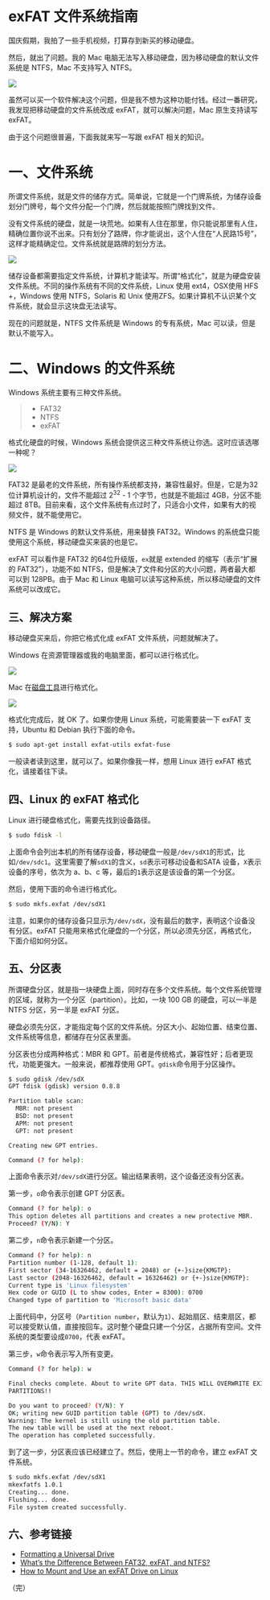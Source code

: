 # exFAT 文件系统指南

国庆假期，我拍了一些手机视频，打算存到新买的移动硬盘。

然后，就出了问题。我的 Mac 电脑无法写入移动硬盘，因为移动硬盘的默认文件系统是 NTFS，Mac 不支持写入 NTFS。

![](https://www.wangbase.com/blogimg/asset/201810/bg2018101601.jpg)

虽然可以买一个软件解决这个问题，但是我不想为这种功能付钱。经过一番研究，我发现把移动硬盘的文件系统改成 exFAT，就可以解决问题，Mac 原生支持读写 exFAT。

由于这个问题很普遍，下面我就来写一写跟 exFAT 相关的知识。

# 一、文件系统

所谓文件系统，就是文件的储存方式。简单说，它就是一个门牌系统，为储存设备划分门牌号，每个文件分配一个门牌，然后就能按照门牌找到文件。

没有文件系统的硬盘，就是一块荒地。如果有人住在那里，你只能说那里有人住，精确位置你说不出来。只有划分了路牌，你才能说出，这个人住在“人民路15号”，这样才能精确定位。文件系统就是路牌的划分方法。

![](https://www.wangbase.com/blogimg/asset/201810/bg2018101602.jpg)

储存设备都需要指定文件系统，计算机才能读写。所谓“格式化”，就是为硬盘安装文件系统。不同的操作系统有不同的文件系统，Linux 使用 ext4，OSX使用 HFS +，Windows 使用 NTFS，Solaris 和 Unix 使用ZFS。如果计算机不认识某个文件系统，就会显示这块盘无法读写。

现在的问题就是，NTFS 文件系统是 Windows 的专有系统，Mac 可以读，但是默认不能写入。

# 二、Windows 的文件系统

Windows 系统主要有三种文件系统。

> - FAT32
> - NTFS
> - exFAT

格式化硬盘的时候，Windows 系统会提供这三种文件系统让你选。这时应该选哪一种呢？

![](https://www.wangbase.com/blogimg/asset/201810/bg2018101603.jpg)

FAT32 是最老的文件系统，所有操作系统都支持，兼容性最好。但是，它是为32位计算机设计的，文件不能超过 2<sup>32</sup> - 1 个字节，也就是不能超过 4GB，分区不能超过 8TB。目前来看，这个文件系统有点过时了，只适合小文件，如果有大的视频文件，就不能使用它。

NTFS 是 Windows 的默认文件系统，用来替换 FAT32。Windows 的系统盘只能使用这个系统，移动硬盘买来装的也是它。

exFAT 可以看作是 FAT32 的64位升级版，`ex`就是 extended 的缩写（表示“扩展的 FAT32”），功能不如 NTFS，但是解决了文件和分区的大小问题，两者最大都可以到 128PB。由于 Mac 和 Linux 电脑可以读写这种系统，所以移动硬盘的文件系统可以改成它。

## 三、解决方案

移动硬盘买来后，你把它格式化成 exFAT 文件系统，问题就解决了。

Windows 在资源管理器或我的电脑里面，都可以进行格式化。

![](https://www.wangbase.com/blogimg/asset/201810/bg2018101604.jpg)

Mac 在[磁盘工具](https://support.wdc.com/knowledgebase/answer.aspx?h=p1&ID=291&lang=en&p=223#excap)进行格式化。

![](https://www.wangbase.com/blogimg/asset/201810/bg2018101605.jpg)

格式化完成后，就 OK 了。如果你使用 Linux 系统，可能需要装一下 exFAT 支持，Ubuntu 和 Debian 执行下面的命令。

```bash
$ sudo apt-get install exfat-utils exfat-fuse
```

一般读者读到这里，就可以了。如果你像我一样，想用 Linux 进行 exFAT 格式化，请接着往下读。

## 四、Linux 的 exFAT 格式化

Linux 进行硬盘格式化，需要先找到设备路径。

```bash
$ sudo fdisk -l
```

上面命令会列出本机的所有储存设备，移动硬盘一般是`/dev/sdX1`的形式，比如`/dev/sdc1`。这里需要了解`sdX1`的含义，`sd`表示可移动设备和SATA 设备，`X`表示设备的序号，依次为 a、b、c 等，最后的`1`表示这是该设备的第一个分区。

然后，使用下面的命令进行格式化。

```bash
$ sudo mkfs.exfat /dev/sdX1
```

注意，如果你的储存设备只显示为`/dev/sdX`，没有最后的数字，表明这个设备没有分区。exFAT 只能用来格式化硬盘的一个分区，所以必须先分区，再格式化，下面介绍如何分区。

## 五、分区表

所谓硬盘分区，就是指一块硬盘上面，同时存在多个文件系统。每个文件系统管理的区域，就称为一个分区（partition）。比如，一块 100 GB 的硬盘，可以一半是 NTFS 分区，另一半是 exFAT 分区。

硬盘必须先分区，才能指定每个区的文件系统。分区大小、起始位置、结束位置、文件系统等信息，都储存在分区表里面。

分区表也分成两种格式：MBR 和 GPT。前者是传统格式，兼容性好；后者更现代，功能更强大。一般来说，都推荐使用 GPT。`gdisk`命令用于分区操作。

```bash
$ sudo gdisk /dev/sdX
GPT fdisk (gdisk) version 0.8.8

Partition table scan:
  MBR: not present
  BSD: not present
  APM: not present
  GPT: not present

Creating new GPT entries.

Command (? for help):
```

上面命令表示对`/dev/sdX`进行分区。输出结果表明，这个设备还没有分区表。

第一步，`o`命令表示创建 GPT 分区表。

```bash
Command (? for help): o
This option deletes all partitions and creates a new protective MBR.
Proceed? (Y/N): Y
```

第二步，`n`命令表示新建一个分区。

```bash
Command (? for help): n
Partition number (1-128, default 1):
First sector (34-16326462, default = 2048) or {+-}size{KMGTP}:
Last sector (2048-16326462, default = 16326462) or {+-}size{KMGTP}:
Current type is 'Linux filesystem'
Hex code or GUID (L to show codes, Enter = 8300): 0700
Changed type of partition to 'Microsoft basic data'
```

上面代码中，分区号（`Partition number`，默认为`1`）、起始扇区、结束扇区，都可以接受默认值，直接按回车。这时整个硬盘只建一个分区，占据所有空间。文件系统的类型要设成`0700`，代表 exFAT。

第三步，`w`命令表示写入所有变更。

```bash
Command (? for help): w

Final checks complete. About to write GPT data. THIS WILL OVERWRITE EXISTING
PARTITIONS!!

Do you want to proceed? (Y/N): Y
OK; writing new GUID partition table (GPT) to /dev/sdX.
Warning: The kernel is still using the old partition table.
The new table will be used at the next reboot.
The operation has completed successfully.
```

到了这一步，分区表应该已经建立了。然后，使用上一节的命令，建立 exFAT 文件系统。

```bash
$ sudo mkfs.exfat /dev/sdX1
mkexfatfs 1.0.1
Creating... done.
Flushing... done.
File system created successfully.
```

## 六、参考链接

- [Formatting a Universal Drive](https://matthew.komputerwiz.net/2015/12/13/formatting-universal-drive.html)
- [What’s the Difference Between FAT32, exFAT, and NTFS?](https://www.howtogeek.com/235596/whats-the-difference-between-fat32-exfat-and-ntfs/)
- [How to Mount and Use an exFAT Drive on Linux](https://www.howtogeek.com/235655/how-to-mount-and-use-an-exfat-drive-on-linux/)

（完）




